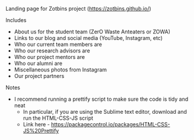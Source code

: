 Landing page for Zotbins project (https://zotbins.github.io/)

Includes
  - About us for the student team (ZerO Waste Anteaters or ZOWA)
  - Links to our blog and social media (YouTube, Instagram, etc)
  - Who our current team members are
  - Who our research advisors are
  - Who our project mentors are
  - Who our alumni are
  - Miscellaneous photos from Instagram
  - Our project partners

Notes
  - I recommend running a prettify script to make sure the code is tidy and neat
    - In particular, if you are using the Sublime text editor, download and run the HTML-CSS-JS script
    - Link here - https://packagecontrol.io/packages/HTML-CSS-JS%20Prettify